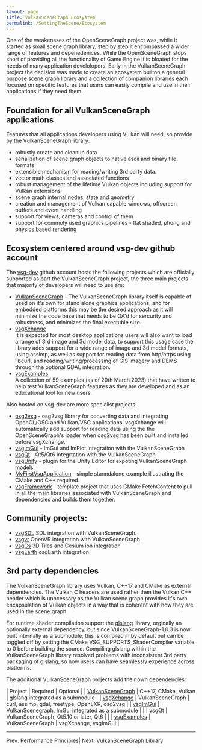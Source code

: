 ```yaml
---
layout: page
title: VulkanSceneGraph Ecosystem
permalink: /SettingTheScene/Ecosystem
---
```


One of the weakensses of the OpenSceneGraph project was, while it started as small scene graph library, step by step it encompassed a wider range of features and depenedenices. While the OpenSceneGraph stops short of providing all the functionality of Game Engine it is bloated for the needs of many application develolopers.  Early in the VulkanSceneGraph project the decision was made to create an ecosystem builton a general purpose scene graph library and a collection of companion libraries each focused on specific features that users can easily compile and use in their applications if they need them.

## Foundation for all VulkanSceneGraph applications

Features that all applications developers using Vulkan will need, so provide by the VulkanSceneGraph library:
* robustly create and cleanup data
* serialization of scene graph objects to native ascii and binary file formats
* extensible mechanism for reading/writing 3rd party data.
* vector math classes and associated functions
* robust management of the lifetime Vulkan objects including support for Vulkan extensions
* scene graph internal nodes, state and geometry
* creation and management of Vulkan capable windows, offscreen buffers and event handling
* support for views, cameras and control of them
* support for commoly used graphics pipelines - flat shaded, phong and physics based rendering

## Ecosystem centered around vsg-dev github account

The [vsg-dev](https://github.com/vsg-dev) github account hosts the following projects which are officially supported as part the VulkanSceneGraph project, the three main projects that majority of developers will need to use are:
* [VulkanSceneGraph](https://github.com/vsg-dev/VulkanSceneGraph) - The VulkanSceneGraph library itself is capable of used on it's own for stand alone graphics applications, and for embedded platforms this may be the desired approach as it will minimize the code base that needs to be QA'd for sercurity and robustness, and minimizes the final exectuble size.
* [vsgXchange](https://github.com/vsg-dev/vsgXchange)  
It is expected for most desktop applications users will also want to load a range of 3rd image and 3d model data, to support this usage case the  library adds support for a wide range of image and 3d model formats, using assimp, as well as support for reading data from http/https using libcurl, and reading/writing/processing of GIS imagery and DEMS through the optional GDAL integration.
* [vsgExamples](https://github.com/vsg-dev/vsgExamples)  
A collection of 59 examples (as of 20th March 2023) that have written to help test VulkanSceneGraph features as they are developed and as an educational tool for new users.

Also hosted on vsg-dev are more specialist projects:

* [osg2vsg](https://github.com/vsg-dev/osg2vsg) - osg2vsg library for converting data and integrating OpenGL/OSG and Vulkan/VSG applications. vsgXchange will automatically add support for reading data using the the OpenSceneGraph's loader when osg2vsg has been built and installed before vsgXchange.
* [vsgImGui](https://github.com/vsg-dev/vsgImGui) - ImGui and ImPlot integration with the VulkanSceneGraph
* [vsgQt](https://github.com/vsg-dev/vsgQt) - Qt5/Qt6 integrtation with the VulkanSceneGraph
* [vsgUnity](https://github.com/vsg-dev/vsgUnity) - plugin for the Unity Editor for expoting VulkanSceneGraph models
* [MyFirstVsgApplication](https://github.com/vsg-dev/MyFirstVsgApplication) - simple stanndalone example illustrating the CMake and C++ required.
* [vsgFramework](https://github.com/vsg-dev/vsgFramework) - template project that uses CMake FetchContent to pull in all the main libraries associated with VulkanSceneGraph and dependencies and builds them together.

## Community projects:
* [vsgSDL](https://github.com/ptrfun/vsgSDL) SDL integration with VulkanSceneGraph.
* [vsgvr](https://github.com/geefr/vsgvr) OpenVR integration with VulkanSceneGraph.
* [vsgCs](https://github.com/timoore/vsgCs) 3D Tiles and Cesium ion integration
* [vsgEarth](https://github.com/timoore/vsgEarth) osgEarth integration

## 3rd party dependencies

The VulkanSceneGraph library uses Vulkan, C++17 and CMake as external dependencies. The Vulkan C headers are used rather then the Vulkan C++ header which is unncessary as the Vulkan scene graph provides it's own encapsulation of Vulkan objects in a way that is coherent with how they are used in the scene graph.

For runtime shader compilation support the [glslang](https://github.com/KhronosGroup/glslang) library, orginally an optionally external dependency, but since VulkanSceneGraph-1.0.3 is now built internally as a submodule, this is compiled in by default but can be toggled off by setting the CMake VSG_SUPPORTS_ShaderCompiler variable to 0 before building the source. Compiling glslang within the VulkanSceneGraph library resolved problems with inconsistent 3rd party packaging of glslang, so now users can have seamlessly experience across platforms.

The additional VulkanSceneGraph projects add their own dependencies:

| Project | Required | Optional |
| [VulkanSceneGraph](https://github.com/vsg-dev/VulkanSceneGraph) | C++17, CMake, Vulkan | glslang integrated as a submodule |
| [vsgXchange](https://github.com/vsg-dev/vsgXchange) | VulkanSceneGraph | curl, assimp, gdal, freetype, OpenEXR, osg2vsg |
| [vsgImGui](https://github.com/vsg-dev/vsgImGui) | VulkanScenegraph, ImGui integrated as a submodule | |
| [vsgQt](https://github.com/vsg-dev/vsgQt) | VulkanSceneGraph, Qt5.10 or later, Qt6 | |
| [vsgExamples](https://github.com/vsg-dev/vsgExamples) | VulkanSceneGraph | vsgXchange, vsgImGui |

---

 Prev: [Performance Principles](PerformancePrinciples.md)| Next: [VulkanSceneGraph Library](VulkanSceneGraphLibrary.md)
